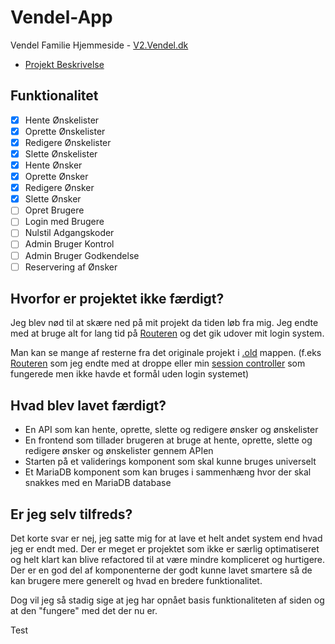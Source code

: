 # Vendel-App

Vendel Familie Hjemmeside - [V2.Vendel.dk](https://v2.vendel.dk)

- [Projekt Beskrivelse](.project/Vendel-Project.pdf)

## Funktionalitet

- [x] Hente Ønskelister
- [x] Oprette Ønskelister
- [x] Redigere Ønskelister
- [x] Slette Ønskelister
- [x] Hente Ønsker
- [x] Oprette Ønsker
- [x] Redigere Ønsker
- [x] Slette Ønsker
- [ ] Opret Brugere
- [ ] Login med Brugere
- [ ] Nulstil Adgangskoder
- [ ] Admin Bruger Kontrol
- [ ] Admin Bruger Godkendelse
- [ ] Reservering af Ønsker

## Hvorfor er projektet ikke færdigt?

Jeg blev nød til at skære ned på mit projekt da tiden løb fra mig.
Jeg endte med at bruge alt for lang tid på [Routeren](.old/router.ts) og det gik udover mit login system.

Man kan se mange af resterne fra det originale projekt i [.old](.old) mappen. (f.eks [Routeren](.old/router.ts) som jeg endte med at droppe eller min [session controller](.old/api/src/routes/session.ts) som fungerede men ikke havde et formål uden login systemet)

## Hvad blev lavet færdigt?

- En API som kan hente, oprette, slette og redigere ønsker og ønskelister
- En frontend som tillader brugeren at bruge at hente, oprette, slette og redigere ønsker og ønskelister gennem APIen
- Starten på et validerings komponent som skal kunne bruges universelt
- Et MariaDB komponent som kan bruges i sammenhæng hvor der skal snakkes med en MariaDB database

## Er jeg selv tilfreds?

Det korte svar er nej, jeg satte mig for at lave et helt andet system end hvad jeg er endt med.
Der er meget er projektet som ikke er særlig optimatiseret og helt klart kan blive refactored til at være mindre kompliceret og hurtigere.
Der er en god del af komponenterne der godt kunne lavet smartere så de kan brugere mere generelt og hvad en bredere funktionalitet.

Dog vil jeg så stadig sige at jeg har opnået basis funktionaliteten af siden og at den "fungere" med det der nu er.

Test
